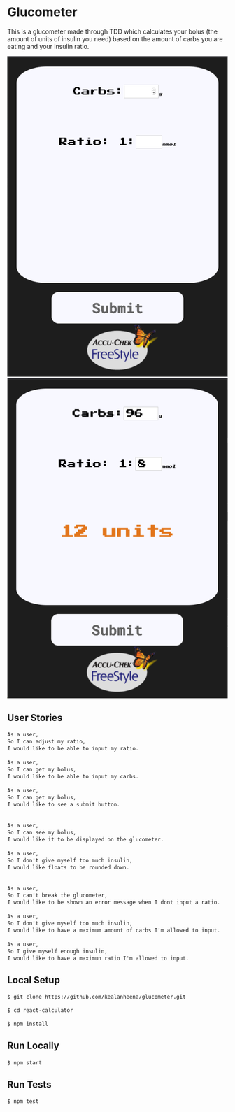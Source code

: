 # Glucometer

This is a glucometer made through TDD which calculates your bolus (the amount of units of insulin you need) based on the amount of carbs you are eating and your insulin ratio.

<div align="center">
  <img src="./readme-img/screenshot-1.png"/>
  <img src="./readme-img/screenshot-2.png"/>
</div>

## User Stories

```
As a user,
So I can adjust my ratio,
I would like to be able to input my ratio.

As a user,
So I can get my bolus,
I would like to be able to input my carbs.

As a user,
So I can get my bolus,
I would like to see a submit button.


As a user,
So I can see my bolus,
I would like it to be displayed on the glucometer.

As a user,
So I don't give myself too much insulin,
I would like floats to be rounded down.


As a user,
So I can't break the glucometer,
I would like to be shown an error message when I dont input a ratio.

As a user,
So I don't give myself too much insulin,
I would like to have a maximum amount of carbs I'm allowed to input.

As a user,
So I give myself enough insulin,
I would like to have a maximun ratio I'm allowed to input.
```

## Local Setup

```sh
$ git clone https://github.com/kealanheena/glucometer.git
```

```sh
$ cd react-calculator
```

```sh
$ npm install
```

## Run Locally

```sh
$ npm start
```

## Run Tests

```sh
$ npm test
```
